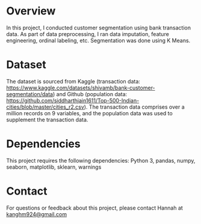 # Overview
In this project, I conducted customer segmentation using bank transaction data. As part of data preprocessing, I ran data imputation, feature engineering, ordinal labeling, etc. Segmentation was done using K Means. 

# Dataset
The dataset is sourced from Kaggle (transaction data: https://www.kaggle.com/datasets/shivamb/bank-customer-segmentation/data) and Github (population data: https://github.com/siddharthjain1611/Top-500-Indian-cities/blob/master/cities_r2.csv). The transaction data comprises over a million records on 9 variables, and the population data was used to supplement the transaction data.

# Dependencies
This project requires the following dependencies: Python 3, pandas, numpy, seaborn, matplotlib, sklearn, warnings

# Contact
For questions or feedback about this project, please contact Hannah at kanghm924@gmail.com

